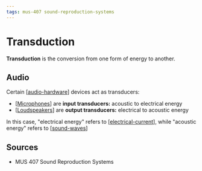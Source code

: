 ```yaml
---
tags: mus-407 sound-reproduction-systems
---
```


# Transduction

**Transduction** is the conversion from one form of energy to another.

## Audio

Certain [[audio-hardware]] devices act as transducers:

- [[Microphones]] are **input transducers:** acoustic to electrical energy
- [[Loudspeakers]] are **output transducers:** electrical to acoustic energy

In this case, "electrical energy" refers to [[electrical-current]], while "acoustic energy" refers to [[sound-waves]]

## Sources

- MUS 407 Sound Reproduction Systems

[//begin]: # "Autogenerated link references for markdown compatibility"
[audio-hardware]: audio-hardware "Audio Hardware"
[Microphones]: microphones "Microphones"
[Loudspeakers]: loudspeakers "Loudspeakers"
[electrical-current]: electrical-current "Electrical Current"
[sound-waves]: sound-waves "Sound Waves"
[//end]: # "Autogenerated link references"
